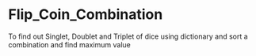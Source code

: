 # Flip_Coin_Combination
To find out Singlet, Doublet and Triplet of dice using dictionary and sort a combination and find maximum value

